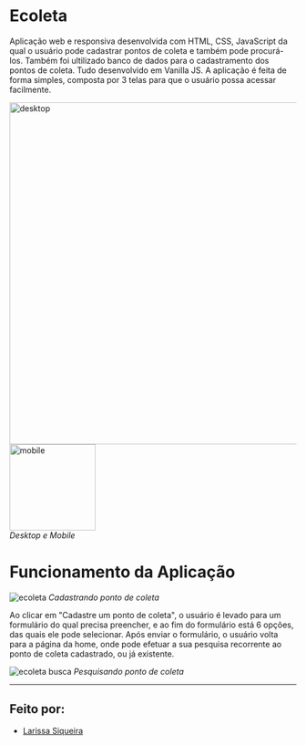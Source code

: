 # Ecoleta
Aplicação web e responsiva desenvolvida com HTML, CSS, JavaScript da qual o usuário pode cadastrar pontos de coleta e também pode procurá-los. Também foi ultilizado banco de dados para o cadastramento dos pontos de coleta. Tudo desenvolvido em Vanilla JS. A aplicação é feita de forma simples, composta por 3 telas para que o usuário possa acessar facilmente.

<img width="600" alt="desktop" src="https://user-images.githubusercontent.com/64505863/131546702-c130c3b4-57fa-4234-bce8-fdf2fce9293d.png"> <img width="151.3" alt="mobile" src="https://user-images.githubusercontent.com/64505863/131546944-a1b99eab-b6bb-48c1-a517-79bc0b0377cc.png"><br>
*Desktop e Mobile*

# Funcionamento da Aplicação

![ecoleta](https://user-images.githubusercontent.com/64505863/131548926-73a67cf3-921c-4787-b98a-c54b4414180e.gif)
*Cadastrando ponto de coleta*

Ao clicar em "Cadastre um ponto de coleta", o usuário é levado para um formulário do qual precisa preencher, e ao fim do formulário está 6 opções, das quais ele pode selecionar. Após enviar o formulário, o usuário volta para a página da home, onde pode efetuar a sua pesquisa recorrente ao ponto de coleta cadastrado, ou já existente.

![ecoleta busca](https://user-images.githubusercontent.com/64505863/131549660-7236b707-d9b7-41a6-a9d3-54d7e4843506.gif)
*Pesquisando ponto de coleta*

---
## Feito por:
* [Larissa Siqueira](https://github.com/LarissaSiq)
